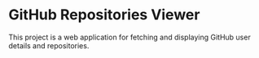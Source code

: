 # GitHub Repositories Viewer 
This project is a web application for fetching and displaying GitHub user details and repositories.
